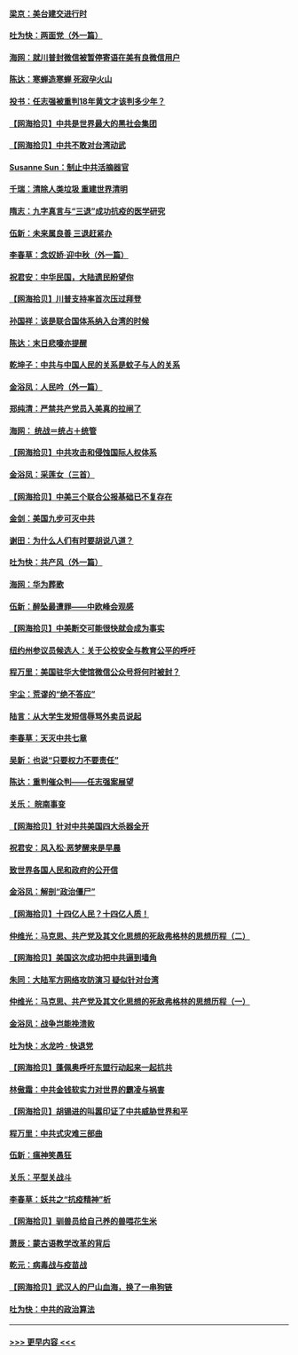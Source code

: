 #### [梁京：美台建交进行时](../pages/nsc993/n12424066.md?t=09240402) 
#### [吐为快：两面党（外一篇）](../pages/nsc993/n12424043.md?t=09240402) 
#### [海网：就川普封微信被暂停寄语在美有良微信用户](../pages/nsc993/n12424021.md?t=09240402) 
#### [陈达：寒蝉造寒蝉 死寂孕火山](../pages/nsc993/n12423958.md?t=09240402) 
#### [投书：任志强被重判18年黄文才该判多少年？](../pages/nsc993/n12423672.md?t=09240402) 
#### [【网海拾贝】中共是世界最大的黑社会集团](../pages/nsc993/n12423543.md?t=09240402) 
#### [【网海拾贝】中共不敢对台湾动武](../pages/nsc993/n12421418.md?t=09240402) 
#### [Susanne Sun：制止中共活摘器官](../pages/nsc993/n12419654.md?t=09240402) 
#### [千瑞：清除人类垃圾 重建世界清明](../pages/nsc993/n12419414.md?t=09240402) 
#### [隋志：九字真言与“三退”成功抗疫的医学研究](../pages/nsc993/n12419248.md?t=09240402) 
#### [伍新：未来属良善 三退赶紧办](../pages/nsc993/n12418496.md?t=09240402) 
#### [李春草：念奴娇·迎中秋（外一篇）](../pages/nsc993/n12418465.md?t=09240402) 
#### [祝君安：中华民国，大陆遗民盼望你](../pages/nsc993/n12418089.md?t=09240402) 
#### [【网海拾贝】川普支持率首次压过拜登](../pages/nsc993/n12418050.md?t=09240402) 
#### [孙国祥：该是联合国体系纳入台湾的时候](../pages/nsc993/n12417369.md?t=09240402) 
#### [陈达：末日悲嚎亦提醒](../pages/nsc993/n12416736.md?t=09240402) 
#### [乾坤子：中共与中国人民的关系是蚊子与人的关系](../pages/nsc993/n12416632.md?t=09240402) 
#### [金浴凤：人民吟（外一篇）](../pages/nsc993/n12416567.md?t=09240402) 
#### [郑纯清：严禁共产党员入美真的拉闸了](../pages/nsc993/n12416550.md?t=09240402) 
#### [海网： 统战＝统占＋统管](../pages/nsc993/n12416404.md?t=09240402) 
#### [【网海拾贝】中共攻击和侵蚀国际人权体系](../pages/nsc993/n12416250.md?t=09240402) 
#### [金浴凤：采莲女（三首）](../pages/nsc993/n12415517.md?t=09240402) 
#### [【网海拾贝】中美三个联合公报基础已不复存在](../pages/nsc993/n12415054.md?t=09240402) 
#### [金剑：美国九步可灭中共](../pages/nsc993/n12413183.md?t=09240402) 
#### [谢田：为什么人们有时要胡说八道？](../pages/nsc993/n12411861.md?t=09240402) 
#### [吐为快：共产风（外一篇）](../pages/nsc993/n12411761.md?t=09240402) 
#### [海网：华为葬歌](../pages/nsc993/n12410381.md?t=09240402) 
#### [伍新：醉坠最遭罪——中欧峰会观感](../pages/nsc993/n12410364.md?t=09240402) 
#### [【网海拾贝】中美断交可能很快就会成为事实](../pages/nsc993/n12409495.md?t=09240402) 
#### [纽约州参议员候选人：关于公校安全与教育公平的呼吁](../pages/nsc993/n12409228.md?t=09240402) 
#### [程万里：美国驻华大使馆微信公众号将何时被封？](../pages/nsc993/n12407397.md?t=09240402) 
#### [宇尘：荒谬的“绝不答应”](../pages/nsc993/n12407360.md?t=09240402) 
#### [陆言：从大学生发短信辱骂外卖员说起](../pages/nsc993/n12407285.md?t=09240402) 
#### [李春草：天灭中共七章](../pages/nsc993/n12406988.md?t=09240402) 
#### [吴新：也说“只要权力不要责任”](../pages/nsc993/n12406966.md?t=09240402) 
#### [陈达：重判催众判——任志强案展望](../pages/nsc993/n12404540.md?t=09240402) 
#### [关乐： 皖南事变](../pages/nsc993/n12404288.md?t=09240402) 
#### [【网海拾贝】针对中共美国四大杀器全开](../pages/nsc993/n12404172.md?t=09240402) 
#### [祝君安：风入松‧恶梦醒来是早晨](../pages/nsc993/n12401953.md?t=09240402) 
#### [致世界各国人民和政府的公开信](../pages/nsc993/n12401824.md?t=09240402) 
#### [金浴凤：解剖“政治僵尸”](../pages/nsc993/n12401808.md?t=09240402) 
#### [【网海拾贝】十四亿人民？十四亿人质！](../pages/nsc993/n12401708.md?t=09240402) 
#### [仲维光：马克思、共产党及其文化思想的死敌弗格林的思想历程（二）](../pages/nsc993/n12399107.md?t=09240402) 
#### [【网海拾贝】美国这次成功把中共逼到墙角](../pages/nsc993/n12400173.md?t=09240402) 
#### [朱同：大陆军方网络攻防演习 疑似针对台湾](../pages/nsc993/n12399868.md?t=09240402) 
#### [仲维光：马克思、共产党及其文化思想的死敌弗格林的思想历程（一）](../pages/nsc993/n12398341.md?t=09240402) 
#### [金浴凤：战争岂能挽溃败](../pages/nsc993/n12398855.md?t=09240402) 
#### [吐为快：水龙吟 · 快退党](../pages/nsc993/n12398849.md?t=09240402) 
#### [【网海拾贝】蓬佩奥呼吁东盟行动起来一起抗共](../pages/nsc993/n12398291.md?t=09240402) 
#### [林傲霜：中共金钱软实力对世界的霸凌与祸害](../pages/nsc993/n12397515.md?t=09240402) 
#### [【网海拾贝】胡锡进的叫嚣印证了中共威胁世界和平](../pages/nsc993/n12397455.md?t=09240402) 
#### [程万里：中共式灾难三部曲](../pages/nsc993/n12397106.md?t=09240402) 
#### [伍新：瘟神笑愚狂](../pages/nsc993/n12397052.md?t=09240402) 
#### [关乐：平型关战斗](../pages/nsc993/n12395387.md?t=09240402) 
#### [李春草：妖共之“抗疫精神”析](../pages/nsc993/n12395240.md?t=09240402) 
#### [【网海拾贝】驯兽员给自己养的兽喂花生米](../pages/nsc993/n12393919.md?t=09240402) 
#### [萧辰：蒙古语教学改革的背后](../pages/nsc993/n12393677.md?t=09240402) 
#### [乾元：病毒战与疫苗战](../pages/nsc993/n12393107.md?t=09240402) 
#### [【网海拾贝】武汉人的尸山血海，换了一串狗链](../pages/nsc993/n12393043.md?t=09240402) 
#### [吐为快：中共的政治算法](../pages/nsc993/n12390506.md?t=09240402) 

----
#### [ >>> 更早内容 <<< ](../indexes/nsc993-earlier.md)
